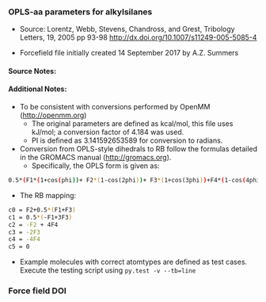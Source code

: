 ### OPLS-aa parameters for alkylsilanes


 * Source: Lorentz, Webb, Stevens, Chandross, and Grest, Tribology Letters, 19, 2005 pp 93-98 http://dx.doi.org/10.1007/s11249-005-5085-4

 * Forcefield file initially created 14 September 2017 by A.Z. Summers

#### Source Notes:

#### Additional Notes:
* To be consistent with conversions performed by OpenMM (http://openmm.org)
    - The original parameters are defined as kcal/mol, this file uses kJ/mol; a conversion factor of 4.184 was used. 
    - PI is defined as 3.141592653589 for conversion to radians.
* Conversion from OPLS-style dihedrals to RB follow the formulas detailed in the GROMACS manual (http://gromacs.org). 
    * Specifically, the OPLS form is given as:
```bash
0.5*(F1*(1+cos(phi))+ F2*(1-cos(2phi))+ F3*(1+cos(3phi))+F4*(1-cos(4phi)))
```
   * The RB mapping:
```bash
c0 = F2+0.5*(F1+F3)
c1 = 0.5*(-F1+3F3)
c2 = -F2 + 4F4
c3 = -2F3
c4 = -4F4
c5 = 0
```

* Example molecules with correct atomtypes are defined as test cases. Execute the testing script using `py.test -v --tb=line`

### Force field DOI


